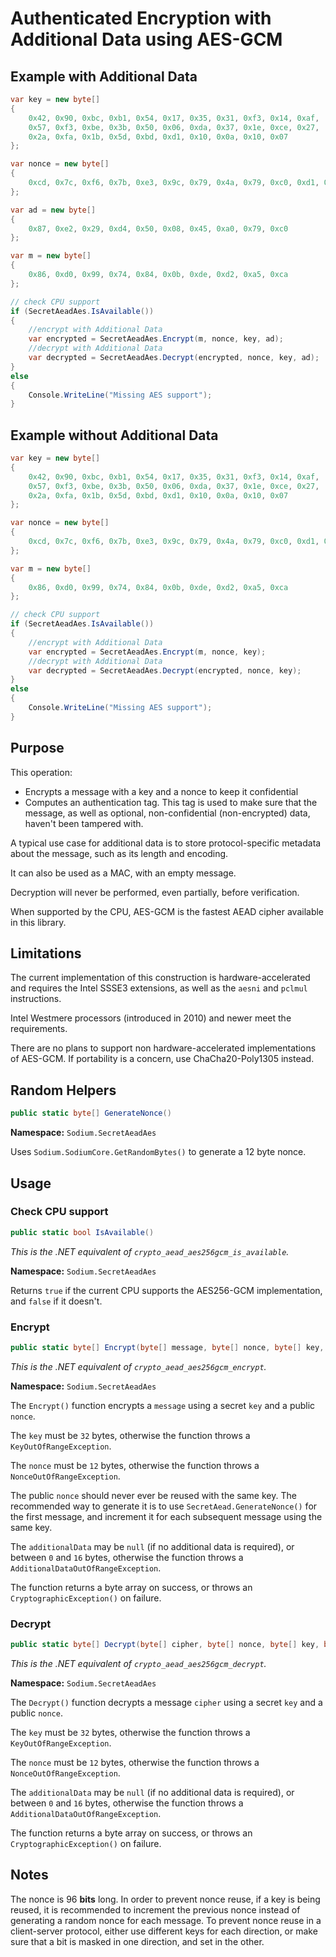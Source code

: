 # Authenticated Encryption with Additional Data using AES-GCM

## Example with Additional Data

```csharp
var key = new byte[]
{
    0x42, 0x90, 0xbc, 0xb1, 0x54, 0x17, 0x35, 0x31, 0xf3, 0x14, 0xaf,
    0x57, 0xf3, 0xbe, 0x3b, 0x50, 0x06, 0xda, 0x37, 0x1e, 0xce, 0x27,
    0x2a, 0xfa, 0x1b, 0x5d, 0xbd, 0xd1, 0x10, 0x0a, 0x10, 0x07
};

var nonce = new byte[]
{
    0xcd, 0x7c, 0xf6, 0x7b, 0xe3, 0x9c, 0x79, 0x4a, 0x79, 0xc0, 0xd1, 0x10
};

var ad = new byte[]
{
    0x87, 0xe2, 0x29, 0xd4, 0x50, 0x08, 0x45, 0xa0, 0x79, 0xc0
};

var m = new byte[]
{
    0x86, 0xd0, 0x99, 0x74, 0x84, 0x0b, 0xde, 0xd2, 0xa5, 0xca
};

// check CPU support
if (SecretAeadAes.IsAvailable())
{
    //encrypt with Additional Data
    var encrypted = SecretAeadAes.Encrypt(m, nonce, key, ad);
    //decrypt with Additional Data
    var decrypted = SecretAeadAes.Decrypt(encrypted, nonce, key, ad);
}
else
{
    Console.WriteLine("Missing AES support");
}
```

## Example without Additional Data

```csharp
var key = new byte[]
{
    0x42, 0x90, 0xbc, 0xb1, 0x54, 0x17, 0x35, 0x31, 0xf3, 0x14, 0xaf,
    0x57, 0xf3, 0xbe, 0x3b, 0x50, 0x06, 0xda, 0x37, 0x1e, 0xce, 0x27,
    0x2a, 0xfa, 0x1b, 0x5d, 0xbd, 0xd1, 0x10, 0x0a, 0x10, 0x07
};

var nonce = new byte[]
{
    0xcd, 0x7c, 0xf6, 0x7b, 0xe3, 0x9c, 0x79, 0x4a, 0x79, 0xc0, 0xd1, 0x10
};

var m = new byte[]
{
    0x86, 0xd0, 0x99, 0x74, 0x84, 0x0b, 0xde, 0xd2, 0xa5, 0xca
};

// check CPU support
if (SecretAeadAes.IsAvailable())
{
    //encrypt with Additional Data
    var encrypted = SecretAeadAes.Encrypt(m, nonce, key);
    //decrypt with Additional Data
    var decrypted = SecretAeadAes.Decrypt(encrypted, nonce, key);
}
else
{
    Console.WriteLine("Missing AES support");
}
```

## Purpose

This operation:
- Encrypts a message with a key and a nonce to keep it confidential
- Computes an authentication tag. This tag is used to make sure that the message, as well as optional, non-confidential (non-encrypted) data, haven't been tampered with.

A typical use case for additional data is to store protocol-specific metadata about the message, such as its length and encoding.

It can also be used as a MAC, with an empty message.

Decryption will never be performed, even partially, before verification.

When supported by the CPU, AES-GCM is the fastest AEAD cipher available in this library.

## Limitations

The current implementation of this construction is hardware-accelerated and requires the Intel SSSE3 extensions, as well as the `aesni` and `pclmul` instructions.

Intel Westmere processors (introduced in 2010) and newer meet the requirements.

There are no plans to support non hardware-accelerated implementations of AES-GCM. If portability is a concern, use ChaCha20-Poly1305 instead.

## Random Helpers

```csharp
public static byte[] GenerateNonce()
```
**Namespace:** `Sodium.SecretAeadAes`

Uses `Sodium.SodiumCore.GetRandomBytes()` to generate a 12 byte nonce.

## Usage

### Check CPU support

```csharp
public static bool IsAvailable()
```
*This is the .NET equivalent of `crypto_aead_aes256gcm_is_available`.*

**Namespace:** `Sodium.SecretAeadAes`

Returns `true` if the current CPU supports the AES256-GCM implementation, and `false` if it doesn't.

### Encrypt

```csharp
public static byte[] Encrypt(byte[] message, byte[] nonce, byte[] key, byte[] additionalData = null)
```
*This is the .NET equivalent of `crypto_aead_aes256gcm_encrypt`.*

**Namespace:** `Sodium.SecretAeadAes`

The `Encrypt()` function encrypts a `message` using a secret `key` and a public `nonce`.

The `key` must be `32` bytes, otherwise the function throws a `KeyOutOfRangeException`.

The `nonce` must be `12` bytes, otherwise the function throws a `NonceOutOfRangeException`.

The public `nonce` should never ever be reused with the same key. The recommended way to generate it is to use `SecretAead.GenerateNonce()` for the first message, and increment it for each subsequent message using the same key.

The `additionalData` may be `null` (if no additional data is required), or between `0` and `16` bytes, otherwise the function throws a `AdditionalDataOutOfRangeException`.

The function returns a byte array on success, or throws an `CryptographicException()` on failure.

### Decrypt

```csharp
public static byte[] Decrypt(byte[] cipher, byte[] nonce, byte[] key, byte[] additionalData = null)
```
*This is the .NET equivalent of `crypto_aead_aes256gcm_decrypt`.*

**Namespace:** `Sodium.SecretAeadAes`

The `Decrypt()` function decrypts a message `cipher` using a secret `key` and a public `nonce`.

The `key` must be `32` bytes, otherwise the function throws a `KeyOutOfRangeException`.

The `nonce` must be `12` bytes, otherwise the function throws a `NonceOutOfRangeException`.

The `additionalData` may be `null` (if no additional data is required), or between `0` and `16` bytes, otherwise the function throws a `AdditionalDataOutOfRangeException`.

The function returns a byte array on success, or throws an `CryptographicException()` on failure.

## Notes

The nonce is 96 **bits** long. In order to prevent nonce reuse, if a key is being reused, it is recommended to increment the previous nonce instead of generating a random nonce for each message. To prevent nonce reuse in a client-server protocol, either use different keys for each direction, or make sure that a bit is masked in one direction, and set in the other.
